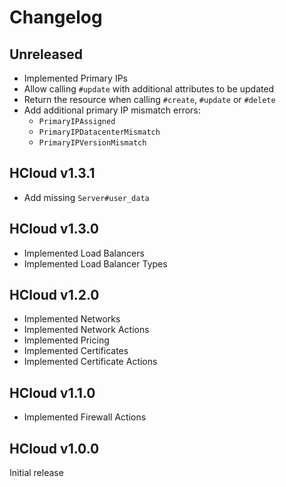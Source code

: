 # Changelog

## Unreleased

- Implemented Primary IPs
- Allow calling `#update` with additional attributes to be updated
- Return the resource when calling `#create`, `#update` or `#delete`
- Add additional primary IP mismatch errors:
  - `PrimaryIPAssigned`
  - `PrimaryIPDatacenterMismatch`
  - `PrimaryIPVersionMismatch`

## HCloud v1.3.1

- Add missing `Server#user_data`

## HCloud v1.3.0

- Implemented Load Balancers
- Implemented Load Balancer Types

## HCloud v1.2.0

- Implemented Networks
- Implemented Network Actions
- Implemented Pricing
- Implemented Certificates
- Implemented Certificate Actions

## HCloud v1.1.0

- Implemented Firewall Actions

## HCloud v1.0.0

Initial release
